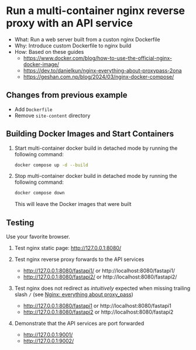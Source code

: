 # Run a multi-container nginx reverse proxy with an API service

- What: Run a web server built from a custon nginx Dockerfile
- Why: Introduce custom Dockerfile to nginx build
- How: Based on these guides
  - https://www.docker.com/blog/how-to-use-the-official-nginx-docker-image/
  - https://dev.to/danielkun/nginx-everything-about-proxypass-2ona
  - https://geshan.com.np/blog/2024/03/nginx-docker-compose/


## Changes from previous example
- Add `Dockerfile`
- Remove `site-content` directory


## Building Docker Images and Start Containers


1.  Start multi-container docker build in detached mode by running the following command:

    ```sh
    docker compose up -d --build
    ```


2.  Stop multi-container docker build in detached mode by running the following command:

    ```sh
    docker compose down
    ```

    This will leave the Docker images that were built


## Testing

Use your favorite browser.

1.  Test nginx static page: http://127.0.0.1:8080/

2.  Test nginx reverse proxy forwards to the API services

    - http://127.0.0.1:8080/fastapi1/ or http://localhost:8080/fastapi1/
    - http://127.0.0.1:8080/fastapi2/ or http://localhost:8080/fastapi2/

3.  Test nginx does not redirect as _intuitively_ expected when missing trailing slash `/` (see [Nginx: everything about proxy_pass](https://dev.to/danielkun/nginx-everything-about-proxypass-2ona))

    - http://127.0.0.1:8080/fastapi1 or http://localhost:8080/fastapi1
    - http://127.0.0.1:8080/fastapi2 or http://localhost:8080/fastapi2

4.  Demonstrate that the API services are port forwarded

    - http://127.0.0.1:9001/
    - http://127.0.0.1:9002/
